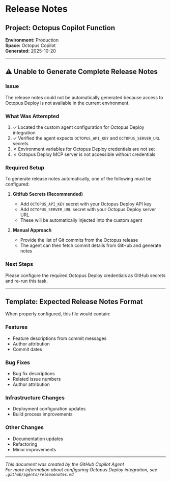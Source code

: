 # Release Notes

## Project: Octopus Copilot Function
**Environment:** Production  
**Space:** Octopus Copilot  
**Generated:** 2025-10-20

---

## ⚠️ Unable to Generate Complete Release Notes

### Issue
The release notes could not be automatically generated because access to Octopus Deploy is not available in the current environment.

### What Was Attempted
1. ✓ Located the custom agent configuration for Octopus Deploy integration
2. ✓ Verified the agent expects `OCTOPUS_API_KEY` and `OCTOPUS_SERVER_URL` secrets
3. ✗ Environment variables for Octopus Deploy credentials are not set
4. ✗ Octopus Deploy MCP server is not accessible without credentials

### Required Setup
To generate release notes automatically, one of the following must be configured:

1. **GitHub Secrets (Recommended)**
   - Add `OCTOPUS_API_KEY` secret with your Octopus Deploy API key
   - Add `OCTOPUS_SERVER_URL` secret with your Octopus Deploy server URL
   - These will be automatically injected into the custom agent

2. **Manual Approach**
   - Provide the list of Git commits from the Octopus release
   - The agent can then fetch commit details from GitHub and generate notes

### Next Steps
Please configure the required Octopus Deploy credentials as GitHub secrets and re-run this task.

---

## Template: Expected Release Notes Format

When properly configured, this file would contain:

### Features
- Feature descriptions from commit messages
- Author attribution
- Commit dates

### Bug Fixes
- Bug fix descriptions
- Related issue numbers
- Author attribution

### Infrastructure Changes
- Deployment configuration updates
- Build process improvements

### Other Changes
- Documentation updates
- Refactoring
- Minor improvements

---

*This document was created by the GitHub Copilot Agent*  
*For more information about configuring Octopus Deploy integration, see `.github/agents/releasenotes.md`*
